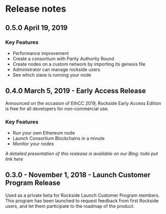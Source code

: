 # Release notes

## 0.5.0 April 19, 2019

### Key Features
* Performance improvement
* Create a consortium with Parity Authority Round
* Create nodes on a custom network by importing its genesis file
* Administrator can manage rockside users
* See which slave is running your node

## 0.4.0 March 5, 2019 - Early Access Release
Announced on the occasion of EthCC 2019, Rockside Early Access Edition is free for all developers for non-commercial use.
### Key Features
* Run your own Ethereum node
* Launch Consortium Blockchains in a minute
* Monitor your nodes

*A detailed presentation of this reslease is available on our Blog: todo put link here*


## 0.3.0 - November 1, 2018 - Launch Customer Program Release
Used as a private beta for Rockside Launch Customer Program members. This program has been launched to request feedback from first Rockside users, and let them participate to the roadmap of the product.
